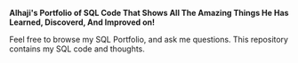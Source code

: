 **Alhaji's Portfolio of SQL Code That Shows All The Amazing Things He Has Learned, Discoverd, And Improved on!**

Feel free to browse my SQL Portfolio, and ask me questions. This repository contains my SQL code and thoughts.
